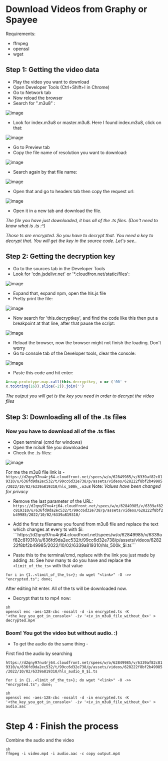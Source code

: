 # Download Videos from Graphy or Spayee
Requirements:
* ffmpeg
* openssl
* wget

## Step 1: Getting the video data

* Play the video you want to download
* Open Developer Tools (Ctrl+Shift+I in Chrome)
* Go to Network tab
* Now reload the browser
* Search for ".m3u8" : 

![image](https://user-images.githubusercontent.com/43024008/202852640-4b243437-bd41-4067-ab5c-7a709638a50e.png)
* Look for index.m3u8 or master.m3u8. Here I found index.m3u8, click on that: 

![image](https://user-images.githubusercontent.com/43024008/202852694-96ebcb15-22e9-44e5-9c5f-071197ce0a61.png)

* Go to Preview tab
* Copy the file name of resolution you want to download:

![image](https://user-images.githubusercontent.com/43024008/202852941-246a3870-87c0-4d0c-9263-b22804c87dd0.png)

* Search again by that file name:

![image](https://user-images.githubusercontent.com/43024008/202853018-6b11c536-6f59-4663-bb7e-b755c36e5dcc.png)

* Open that and go to headers tab then copy the request url:

![image](https://user-images.githubusercontent.com/43024008/202853060-50054d40-dba1-4ca1-88df-54f963c82127.png)

* Open it in a new tab and download the file.

_The file you have just downloaded, it has all of the .ts files. (Don't need to know what is .ts :^)_

_Those ts are encrypted. So you have to decrypt that. You need a key to decrypt that. You will get the key in the source code. Let's see.._

## Step 2: Getting the decryption key

* Go to the sources tab in the Developer Tools
* Look for 'cdn.jsdelivr.net' or '*.cloudfron.net/static/files': 

![image](https://user-images.githubusercontent.com/43024008/202853269-d51dbf4c-e73b-4b68-99d5-f558f92930a8.png)

* Expand that, expand npm, open the hls.js file
* Pretty print the file: 

![image](https://user-images.githubusercontent.com/43024008/202853323-de89fc83-ccf0-4e6a-a812-c14cad7fe141.png)

* Now search for 'this.decryptkey', and find the code like this then put a breakpoint at that line, after that pause the script:

![image](https://user-images.githubusercontent.com/43024008/202853438-407eba94-c24e-47c0-9fb9-444de04d752a.png)

* Reload the browser, now the browser might not finish the loading. Don't worry
* Go to console tab of the Developer tools, clear the console: 

![image](https://user-images.githubusercontent.com/43024008/202853559-52087dda-a96c-442e-b4e6-f13a6f49c41d.png)

* Paste this code and hit enter:

```js
Array.prototype.map.call(this.decryptkey, x => ('00' +
x.toString(16)).slice(-2)).join('')
```
_The output you will get is the key you need in order to decrypt the video files_

## Step 3: Downloading all of the .ts files

### Now you have to download all of the .ts files

* Open terminal (cmd for windows)
* Open the m3u8 file you downloaded
* Check the .ts files:

![image](https://user-images.githubusercontent.com/43024008/202854385-7ff441d2-b0c3-491a-a709-9a747a9f5fc6.png)

For me the m3u8 file link is - ```https://d2qny97nu4rj64.cloudfront.net/spees/w/o/62849985/v/6339af82c819310/u/636fd9da2ec532/t/99cc6d32e738/p/assets/videos/628222f8bf2b49985/2022/10/02/6339a819310/hls_500k_.m3u8```
Note: _Values have been changed for privacy_

* Remove the last parameter of the URL:
```https://d2qny97nu4rj64.cloudfront.net/spees/w/o/62849985/v/6339af82c819310/u/636fd9da2ec532/t/99cc6d32e738/p/assets/videos/628222f8bf2b49985/2022/10/02/6339a819310/```

* Add the first ts filename you found from m3u8 file and replace the text which changes at every ts with $i:
```https://d2qny97nu4rj64.cloudfront.net/spees/w/o/62849985/v/6339af82c819310/u/636fd9da2ec532/t/99cc6d32e738/p/assets/videos/628222f8bf2b49985/2022/10/02/6339a819310/hls_500k_$i.ts```

* Paste this to the terminal/cmd, replace <link> with the link you just made by adding .ts:
See how many ts do you have and replace the ```<limit_of_the_ts>``` with that value
```
for i in {1..<limit_of_the_ts>}; do wget "<link>" -O ->> "encrypted.ts"; done;
```
After editing hit enter. All of the ts will be downloaded now.

* Decrypt that ts to mp4 now:
```
sh
openssl enc -aes-128-cbc -nosalt -d -in encrypted.ts -K '<the_key_you_got_in_console>' -iv '<iv_in_m3u8_file_without_0x>' > decrypted.mp4
```
### Boom! You got the video but without audio. :)

* To get the audio do the same thing - 

First find the audio by searching

```https://d2qny97nu4rj64.cloudfront.net/spees/w/o/62849985/v/6339af82c819310/u/636fd9da2ec532/t/99cc6d32e738/p/assets/videos/628222f8bf2b49985/2022/10/02/6339a819310/hls_audio_0_$i.ts```

```
for i in {1..<limit_of_the_ts>}; do wget "<link>" -O ->> "encrypted.ts"; done;
```

```
sh
openssl enc -aes-128-cbc -nosalt -d -in encrypted.ts -K '<the_key_you_got_in_console>' -iv '<iv_in_m3u8_file_without_0x>' > audio.aac
```

# Step 4 : Finish the process

Combine the audio and the video

```
sh
ffmpeg -i video.mp4 -i audio.aac -c copy output.mp4
```


